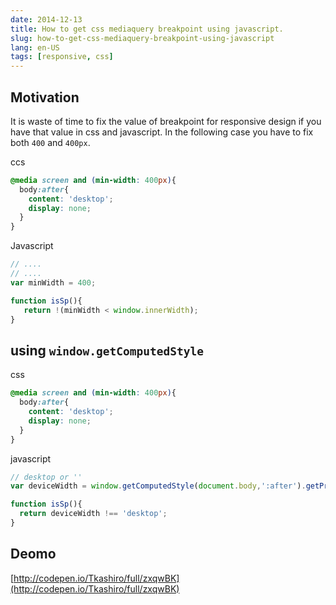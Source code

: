 ```yaml
---
date: 2014-12-13
title: How to get css mediaquery breakpoint using javascript.
slug: how-to-get-css-mediaquery-breakpoint-using-javascript
lang: en-US
tags: [responsive, css]
---
```


## Motivation

It is waste of time to fix the value of breakpoint for responsive design if you have that value in css and javascript.
In the following case you have to fix both `400` and `400px`.

ccs 

```css
@media screen and (min-width: 400px){
  body:after{
    content: 'desktop';
    display: none;
  }
}
```   

Javascript

```js
// ....
// ....
var minWidth = 400;

function isSp(){
   return !(minWidth < window.innerWidth);
}

```   
## using `window.getComputedStyle`

css

```css
@media screen and (min-width: 400px){
  body:after{
    content: 'desktop';
    display: none;
  }
}
```   

javascript


```js
// desktop or ''
var deviceWidth = window.getComputedStyle(document.body,':after').getPropertyValue('content');

function isSp(){
  return deviceWidth !== 'desktop';
}
```   

## Deomo

[http://codepen.io/Tkashiro/full/zxqwBK](http://codepen.io/Tkashiro/full/zxqwBK)

